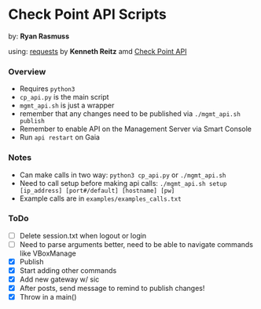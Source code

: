 # Check Point API Scripts 

by: **Ryan Rasmuss**

using: [requests](https://github.com/requests) by **Kenneth Reitz** amd [Check Point API](https://github.com/checkpointsw)

### Overview

- Requires ``python3``
- ``cp_api.py`` is the main script
- ``mgmt_api.sh`` is just a wrapper
- remember that any changes need to be published via ``./mgmt_api.sh publish``
- Remember to enable API on the Management Server via Smart Console
- Run ``api restart`` on Gaia

### Notes

- Can make calls in two way: ``python3 cp_api.py`` or ``./mgmt_api.sh``
- Need to call setup before making api calls: ``./mgmt_api.sh setup [ip_address] [port#/default] [hostname] [pw]``
- Example calls are in ``examples/examples_calls.txt``

### ToDo

- [ ] Delete session.txt when logout or login
- [ ] Need to parse arguments better, need to be able to navigate commands like VBoxManage
- [x] Publish
- [x] Start adding other commands
- [x] Add new gateway w/ sic
- [x] After posts, send message to remind to publish changes!
- [x] Throw in a main()
